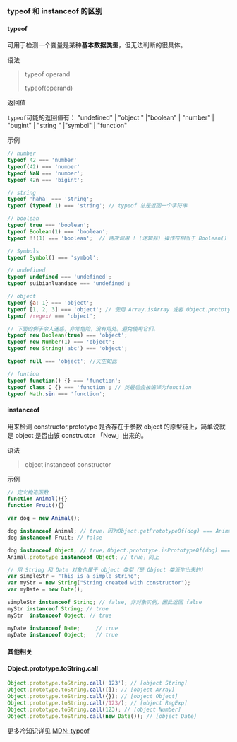 ### typeof 和 instanceof 的区别

#### typeof 
可用于检测一个变量是某种<strong>基本数据类型</strong>，但无法判断的很具体。

语法 
> typeof operand
> 
> typeof(operand)

返回值

`typeof`可能的返回值有： "undefined" | "object " |"boolean" | "number" | "bugint" | "string " |"symbol" | "function"

示例
```javascript
// number
typeof 42 === 'number'
typeof(42) === 'number'
typeof NaN === 'number';
typeof 42n === 'bigint';

// string
typeof 'haha' === 'string';
typeof (typeof 1) === 'string'; // typeof 总是返回一个字符串

// boolean
typeof true === 'boolean';
typeof Boolean(1) === 'boolean'; 
typeof !!(1) === 'boolean';  // 两次调用 ! (逻辑非) 操作符相当于 Boolean()

// Symbols
typeof Symbol() === 'symbol';

// undefined
typeof undefined === 'undefined';
typeof suibianluandade === 'undefined';

// object
typeof {a: 1} === 'object';
typeof [1, 2, 3] === 'object'; // 使用 Array.isArray 或者 Object.prototype.toString.call 区分数组和普通对象
typeof /regex/ === 'object';

// 下面的例子令人迷惑，非常危险，没有用处。避免使用它们。
typeof new Boolean(true) === 'object';
typeof new Number(1) === 'object';
typeof new String('abc') === 'object';

typeof null === 'object'; //天生如此

// funtion
typeof function() {} === 'function';
typeof class C {} === 'function'; // 类最后会被编译为function
typeof Math.sin === 'function';

```

#### instanceof
用来检测 constructor.prototype 是否存在于参数 object 的原型链上，简单说就是 object 是否由该 constructor 「New」出来的。

语法 
> object instanceof constructor

示例
```javascript
// 定义构造函数
function Animal(){}
function Fruit(){}

var dog = new Animal();

dog instanceof Animal; // true，因为Object.getPrototypeOf(dog) === Animal.prototype
dog instanceof Fruit; // false

dog instanceof Object; // true，Object.prototype.isPrototypeOf(dog) === true
Animal.prototype instanceof Object; // true，同上

// 用 String 和 Date 对象也属于 object 类型（是 Object 类派生出来的）
var simpleStr = "This is a simple string";
var myStr = new String("String created with constructor");
var myDate = new Date();

simpleStr instanceof String; // false, 非对象实例，因此返回 false
myStr instanceof String; // true
myStr  instanceof Object; // true

myDate instanceof Date;     // true
myDate instanceof Object;   // true
```


#### 其他相关

#### Object.prototype.toString.call
```javascript
Object.prototype.toString.call('123'); // [object String]
Object.prototype.toString.call([]); // [object Array]
Object.prototype.toString.call({}); // [object Object]
Object.prototype.toString.call(/123/); // [object RegExp]
Object.prototype.toString.call(123); // [object Number]
Object.prototype.toString.call(new Date()); // [object Date]
```

 更多冷知识详见 [MDN: typeof](https://developer.mozilla.org/zh-CN/docs/Web/JavaScript/Reference/Operators/typeof)